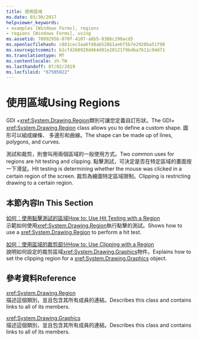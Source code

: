 ```yaml
---
title: 使用區域
ms.date: 03/30/2017
helpviewer_keywords:
- examples [Windows Forms], regions
- regions [Windows Forms], using
ms.assetid: 7809295b-870f-4107-a8b5-8386c298acd5
ms.openlocfilehash: c881cec3aa6fd8ab528b1ae6f5b7e2920ba51f90
ms.sourcegitcommit: b1cfd260928d464d91e20121f9bdba7611c94d71
ms.translationtype: MT
ms.contentlocale: zh-TW
ms.lasthandoff: 07/02/2019
ms.locfileid: "67505022"
---
```

# <a name="using-regions"></a><span data-ttu-id="c76ec-102">使用區域</span><span class="sxs-lookup"><span data-stu-id="c76ec-102">Using Regions</span></span>
<span data-ttu-id="c76ec-103">GDI +<xref:System.Drawing.Region>類別可讓您定義自訂形狀。</span><span class="sxs-lookup"><span data-stu-id="c76ec-103">The GDI+ <xref:System.Drawing.Region> class allows you to define a custom shape.</span></span> <span data-ttu-id="c76ec-104">圖形可以組成線條、 多邊形和曲線。</span><span class="sxs-lookup"><span data-stu-id="c76ec-104">The shape can be made up of lines, polygons, and curves.</span></span>  
  
 <span data-ttu-id="c76ec-105">測試和裁剪，則會叫用兩個區域的一般使用方式。</span><span class="sxs-lookup"><span data-stu-id="c76ec-105">Two common uses for regions are hit testing and clipping.</span></span> <span data-ttu-id="c76ec-106">點擊測試，可決定是否在特定區域的畫面按一下滑鼠。</span><span class="sxs-lookup"><span data-stu-id="c76ec-106">Hit testing is determining whether the mouse was clicked in a certain region of the screen.</span></span> <span data-ttu-id="c76ec-107">裁剪為繪圖特定區域限制。</span><span class="sxs-lookup"><span data-stu-id="c76ec-107">Clipping is restricting drawing to a certain region.</span></span>  
  
## <a name="in-this-section"></a><span data-ttu-id="c76ec-108">本節內容</span><span class="sxs-lookup"><span data-stu-id="c76ec-108">In This Section</span></span>  
 [<span data-ttu-id="c76ec-109">如何：使用點擊測試的區域</span><span class="sxs-lookup"><span data-stu-id="c76ec-109">How to: Use Hit Testing with a Region</span></span>](how-to-use-hit-testing-with-a-region.md)  
 <span data-ttu-id="c76ec-110">示範如何使用<xref:System.Drawing.Region>執行點擊的測試。</span><span class="sxs-lookup"><span data-stu-id="c76ec-110">Shows how to use a <xref:System.Drawing.Region> to perform a hit test.</span></span>  
  
 [<span data-ttu-id="c76ec-111">如何：使用區域的裁剪部分</span><span class="sxs-lookup"><span data-stu-id="c76ec-111">How to: Use Clipping with a Region</span></span>](how-to-use-clipping-with-a-region.md)  
 <span data-ttu-id="c76ec-112">說明如何設定的裁剪區域<xref:System.Drawing.Graphics>物件。</span><span class="sxs-lookup"><span data-stu-id="c76ec-112">Explains how to set the clipping region for a <xref:System.Drawing.Graphics> object.</span></span>  
  
## <a name="reference"></a><span data-ttu-id="c76ec-113">參考資料</span><span class="sxs-lookup"><span data-stu-id="c76ec-113">Reference</span></span>  
 <xref:System.Drawing.Region>  
 <span data-ttu-id="c76ec-114">描述這個類別，並且包含其所有成員的連結。</span><span class="sxs-lookup"><span data-stu-id="c76ec-114">Describes this class and contains links to all of its members.</span></span>  
  
 <xref:System.Drawing.Graphics>  
 <span data-ttu-id="c76ec-115">描述這個類別，並且包含其所有成員的連結。</span><span class="sxs-lookup"><span data-stu-id="c76ec-115">Describes this class and contains links to all of its members.</span></span>
